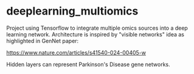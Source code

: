 # deeplearning_multiomics

Project using Tensorflow to integrate multiple omics sources into a deep learning network.  Architecture is inspired by "visible networks" idea as highlighted in GenNet paper:

https://www.nature.com/articles/s41540-024-00405-w

Hidden layers can represent Parkinson's Disease gene networks.
